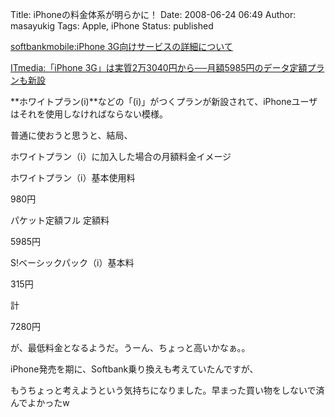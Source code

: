 Title: iPhoneの料金体系が明らかに！
Date: 2008-06-24 06:49
Author: masayukig
Tags: Apple, iPhone
Status: published

[softbankmobile:iPhone
3G向けサービスの詳細について](http://www.softbankmobile.co.jp/ja/news/press/2008/20080623_02/index.html "softbankmobile")

[ITmedia:「iPhone
3G」は実質2万3040円から──月額5985円のデータ定額プランも新設](http://plusd.itmedia.co.jp/mobile/articles/0806/23/news073.html "ITmedia")

**ホワイトプラン(i)**などの「(i)」がつくプランが新設されて、iPhoneユーザはそれを使用しなければならない模様。

普通に使おうと思うと、結局、

ホワイトプラン（i）に加入した場合の月額料金イメージ

ホワイトプラン（i）基本使用料

980円

パケット定額フル 定額料

5985円

S!ベーシックパック（i）基本料

315円

計

7280円

が、最低料金となるようだ。うーん、ちょっと高いかなぁ。。

iPhone発売を期に、Softbank乗り換えも考えていたんですが、

もうちょっと考えようという気持ちになりました。早まった買い物をしないで済んでよかったw
